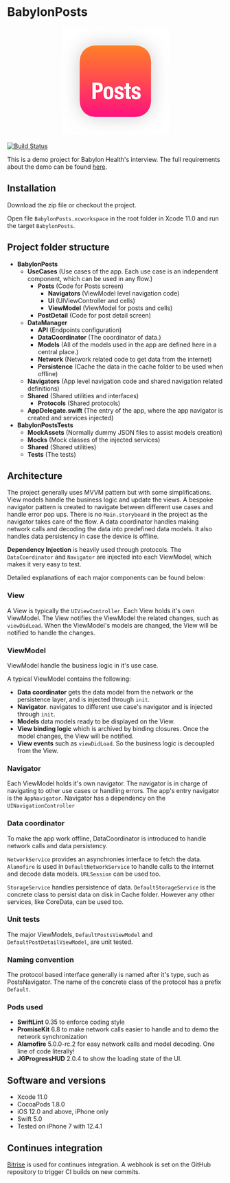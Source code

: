# BabylonPosts

<p align="center">
<img src="AppIcon.png">
</p>

[![Build Status](https://app.bitrise.io/app/1fec8bedb1c2fb24/status.svg?token=nIZVhuKRoCi3fMTDXc1rfg)](https://app.bitrise.io/app/1fec8bedb1c2fb24)

This is a demo project for Babylon Health's interview. The full requirements about the demo can be found [here](https://github.com/Babylonpartners/ios-playbook/blob/master/Interview/demo.md#1-the-babylon-demo-project).


## Installation

Download the zip file or checkout the project. 

Open file `BabylonPosts.xcworkspace` in the root folder in Xcode 11.0 and run the target `BabylonPosts`.

## Project folder structure

* **BabylonPosts**
  * **UseCases** (Use cases of the app. Each use case is an independent component, which can be used in any flow.)
    * **Posts** (Code for Posts screen)
      * **Navigators** (ViewModel level navigation code)
      * **UI** (UIViewController and cells)
      * **ViewModel** (ViewModel for posts and cells)
    * **PostDetail** (Code for post detail screen)
  * **DataManager**
    * **API** (Endpoints configuration)
    * **DataCoordinator** (The coordinator of data.)
    * **Models** (All of the models used in the app are defined here in a central place.)
    * **Network** (Network related code to get data from the internet)
    * **Persistence** (Cache the data in the cache folder to be used when offline)
  * **Navigators** (App level navigation code and shared navigation related definitions)
  * **Shared** (Shared utilities and interfaces)
    * **Protocols** (Shared protocols)
  * **AppDelegate.swift** (The entry of the app, where the app navigator is created and services injected)
* **BabylonPostsTests**
  * **MockAssets** (Normally dummy JSON files to assist models creation)
  * **Mocks** (Mock classes of the injected services)
  * **Shared** (Shared utilities)
  * **Tests** (The tests)

## Architecture

The project generally uses MVVM pattern but with some simplifications. View models handle the business logic and update the views. A bespoke navigator pattern is created to navigate between different use cases and handle error pop ups. There is no `Main.storyboard` in the project as the navigator takes care of the flow. A data coordinator handles making network calls and decoding the data into predefined data models. It also handles data persistency in case the device is offline.

**Dependency Injection** is heavily used through protocols. The `DataCoordinator` and `Navigator` are injected into each ViewModel, which makes it very easy to test.

Detailed explanations of each major components can be found below:

### View

A View is typically the `UIViewController`. Each View holds it's own ViewModel. The View notifies the ViewModel the related changes, such as `viewDidLoad`. When the ViewModel's models are changed, the View will be notified to handle the changes.

### ViewModel

ViewModel handle the business logic in it's use case.

A typical ViewModel contains the following:

* **Data coordinator** gets the data model from the network or the persistence layer, and is injected through `init`.
* **Navigator**. navigates to different use case's navigator and is injected through `init`.
* **Models** data models ready to be displayed on the View.
* **View binding logic** which is archived by binding closures. Once the model changes, the View will be notified.
* **View events** such as `viewDidLoad`. So the business logic is decoupled from the View.

### Navigator

Each ViewModel holds it's own navigator. The navigator is in charge of navigating to other use cases or handling errors. The app's entry navigator is the `AppNavigator`. Navigator has a dependency on the `UINavigationController`

### Data coordinator

To make the app work offline, DataCoordinator is introduced to handle network calls and data persistency.

`NetworkService` provides an asynchronies interface to fetch the data. `Alamofire` is used in `DefaultNetworkService` to handle calls to the internet and decode data models. `URLSession` can be used too.

`StorageService` handles persistence of data. `DefaultStorageService` is the concrete class to persist data on disk in Cache folder. However any other services, like CoreData, can be used too.

### Unit tests

The major ViewModels, `DefaultPostsViewModel` and `DefaultPostDetailViewModel`, are unit tested. 

### Naming convention

The protocol based interface generally is named after it's type, such as PostsNavigator. The name of the concrete class of the protocol has a prefix `Default`.

### Pods used

* **SwiftLint** 0.35 to enforce coding style
* **PromiseKit** 6.8 to make network calls easier to handle and to demo the network synchronization
* **Alamofire** 5.0.0-rc.2 for easy network calls and model decoding. One line of code literally!
* **JGProgressHUD** 2.0.4 to show the loading state of the UI.

## Software and versions

* Xcode 11.0
* CocoaPods 1.8.0
* iOS 12.0 and above, iPhone only
* Swift 5.0
* Tested on iPhone 7 with 12.4.1

## Continues integration

[Bitrise](https://www.bitrise.io/) is used for continues integration. A webhook is set on the GitHub repository to trigger CI builds on new commits.

